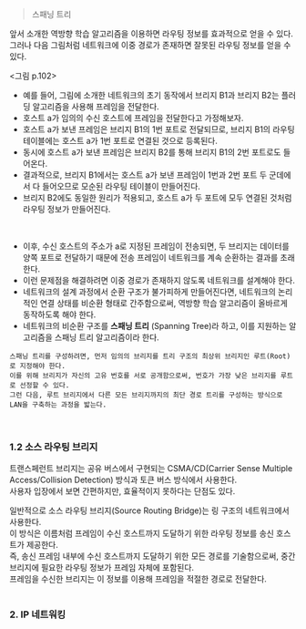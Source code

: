 > 스패닝 트리

앞서 소개한 역방향 학습 알고리즘을 이용하면 라우팅 정보를 효과적으로 얻을 수 있다.     
그러나 다음 그림처럼 네트워크에 이중 경로가 존재하면 잘못된 라우팅 정보를 얻을 수 있다.      

<그림 p.102>

* 예를 들어, 그림에 소개한 네트워크의 초기 동작에서 브리지 B1과 브리지 B2는 플러딩 알고리즘을 사용해 프레임을 전달한다.
* 호스트 a가 임의의 수신 호스트에 프레임을 전달한다고 가정해보자.
* 호스트 a가 보낸 프레임은 브리지 B1의 1번 포트로 전달되므로, 브리지 B1의 라우팅 테이블에는 호스트 a가 1번 포트로 연결된 것으로 등록된다.
* 동시에 호스트 a가 보낸 프레임은 브리지 B2를 통해 브리지 B1의 2번 포트로도 들어온다.
* 결과적으로, 브리지 B1에서는 호스트 a가 보낸 프레임이 1번과 2번 포트 두 군데에서 다 들어오므로 모순된 라우팅 테이블이 만들어진다.
* 브리지 B2에도 동일한 원리가 적용되고, 호스트 a가 두 포트에 모두 연결된 것처럼 라우팅 정보가 만들어진다.
</br>

* 이후, 수신 호스트의 주소가 a로 지정된 프레임이 전송되면, 두 브리지는 데이터를 양쪽 포트로 전달하기 때문에 전송 프레임이 네트워크를 계속 순환하는 결과를 초래한다.
* 이런 문제점을 해결하려면 이중 경로가 존재하지 않도록 네트워크를 설계해야 한다.
* 네트워크의 설계 과정에서 순환 구조가 불가피하게 만들어진다면, 네트워크의 논리적인 연결 상태를 비순환 형태로 간주함으로써, 역방향 학습 알고리즘이 올바르게 동작하도록 해야 한다.
* 네트워크의 비순환 구조를 **스패닝 트리** (Spanning Tree)라 하고, 이를 지원하는 알고리즘을 스패닝 트리 알고리즘이라 한다.
```
스패닝 트리를 구성하려면, 먼저 임의의 브리지를 트리 구조의 최상위 브리지인 루트(Root)로 지정해야 한다.
이를 위해 브리지가 자신의 고유 번호를 서로 공개함으로써, 번호가 가장 낮은 브리지를 루트로 선정할 수 있다.
그런 다음, 루트 브리지에서 다른 모든 브리지까지의 최단 경로 트리를 구성하는 방식으로 LAN을 구축하는 과정을 밟는다.
```
</br>

### 1.2 소스 라우팅 브리지
트랜스페런트 브리지는 공유 버스에서 구현되는 CSMA/CD(Carrier Sense Multiple Access/Collision Detection) 방식과 토큰 버스 방식에서 사용한다.   
사용자 입장에서 보면 간편하지만, 효율적이지 못하다는 단점도 있다.   

일반적으로 소스 라우팅 브리지(Source Routing Bridge)는 링 구조의 네트워크에서 사용한다.   
이 방식은 이름처럼 프레임이 수신 호스트까지 도달하기 위한 라우팅 정보를 송신 호스트가 제공한다.   
즉, 송신 프레임 내부에 수신 호스트까지 도달하기 위한 모든 경로를 기술함으로써, 중간 브리지에 필요한 라우팅 정보가 프레임 자체에 포함된다.   
프레임을 수신한 브리지는 이 정보를 이용해 프레임을 적절한 경로로 전달한다.    
</br>

### 2. IP 네트워킹


